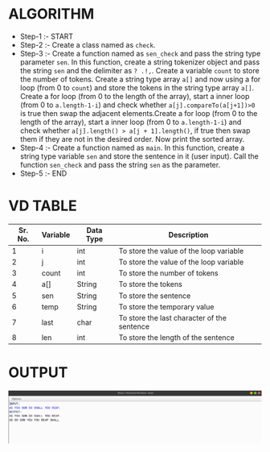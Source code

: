 # ALGORITHM

- Step-1 :- START
- Step-2 :- Create a class named as `check`.
- Step-3 :- Create a function named as `sen_check` and pass the string type parameter `sen`. In this function, create a string tokenizer object and pass the string `sen` and the delimiter as `? .!,`. Create a variable `count` to store the number of tokens. Create a string type array `a[]` and now using a for loop (from 0 to `count`) and store the tokens in the string type array `a[]`. Create a for loop (from 0 to the length of the array), start a inner loop (from 0 to `a.length-1-i`) and check whether `a[j].compareTo(a[j+1])>0` is true then swap the adjacent elements.Create a for loop (from 0 to the length of the array), start a inner loop (from 0 to `a.length-1-i`) and check whether `a[j].length() > a[j + 1].length()`, if true then swap them if they are not in the desired order. Now print the sorted array.
- Step-4 :- Create a function named as `main`. In this function, create a string type variable `sen` and store the sentence in it (user input). Call the function `sen_check` and pass the string `sen` as the parameter.
- Step-5 :- END

# VD TABLE

| Sr. No. | Variable | Data Type | Description |
| --- | --- | --- | --- |
| 1 | i | int | To store the value of the loop variable |
| 2 | j | int | To store the value of the loop variable |
| 3 | count | int | To store the number of tokens |
| 4 | a[] | String | To store the tokens |
| 5 | sen | String | To store the sentence |
| 6 | temp | String | To store the temporary value |
| 7 | last | char | To store the last character of the sentence |
| 8 | len | int | To store the length of the sentence |

# OUTPUT

<p align="center">
<img width="auto" height="auto" alt="output" src="output.png">
</p>
